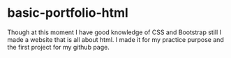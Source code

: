 # basic-portfolio-html
Though at this moment I have good knowledge of CSS and Bootstrap still I made a website that is all about html. I made it for my practice purpose and the first project for my github page. 
